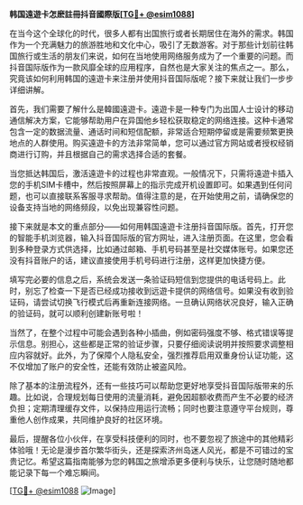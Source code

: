 **韩国遠遊卡怎麽註冊抖音國際版[[TG💪+ @esim1088](https://t.me/s/esim1088)]**

在当今这个全球化的时代，很多人都有出国旅行或者长期居住在海外的需求。韩国作为一个充满魅力的旅游胜地和文化中心，吸引了无数游客。对于那些计划前往韩国旅行或生活的朋友们来说，如何在当地使用网络服务成为了一个重要的问题。而抖音国际版作为一款风靡全球的应用程序，自然也是大家关注的焦点之一。那么，究竟该如何利用韩国的遠遊卡来注册并使用抖音国际版呢？接下来就让我们一步步详细讲解。

首先，我们需要了解什么是韓國遠遊卡。遠遊卡是一种专门为出国人士设计的移动通信解决方案，它能够帮助用户在异国他乡轻松获取稳定的网络连接。这种卡通常包含一定的数据流量、通话时间和短信配额，非常适合短期停留或是需要频繁更换地点的人群使用。购买遠遊卡的方法非常简单，您可以通过官方网站或者授权经销商进行订购，并且根据自己的需求选择合适的套餐。

当您抵达韩国后，激活遠遊卡的过程也非常直观。一般情况下，只需将遠遊卡插入您的手机SIM卡槽中，然后按照屏幕上的指示完成开机设置即可。如果遇到任何问题，也可以直接联系客服寻求帮助。值得注意的是，在开始使用之前，请确保您的设备支持当地的网络频段，以免出现兼容性问题。

接下来就是本文的重点部分——如何用韩国遠遊卡注册抖音国际版。首先，打开您的智能手机浏览器，输入抖音国际版的官方网址，进入注册页面。在这里，您会看到多种登录方式供选择，比如通过邮箱、手机号码甚至是社交媒体账号。如果您还没有抖音账户的话，建议直接使用手机号码进行注册，这样更加快捷方便。

填写完必要的信息之后，系统会发送一条验证码短信到您提供的电话号码上。此时，别忘了检查一下是否已经成功接收到远遊卡提供的网络信号。如果没有收到验证码，请尝试切换飞行模式后再重新连接网络。一旦确认网络状况良好，输入正确的验证码，就可以顺利创建新账号啦！

当然了，在整个过程中可能会遇到各种小插曲，例如密码强度不够、格式错误等提示信息。别担心，这些都是正常的验证步骤，只要仔细阅读说明并按照要求调整相应内容就好。此外，为了保障个人隐私安全，强烈推荐启用双重身份认证功能，这不仅增加了账户的安全性，还能有效防止被盗风险。

除了基本的注册流程外，还有一些技巧可以帮助您更好地享受抖音国际版带来的乐趣。比如说，合理规划每日使用的流量消耗，避免因超额收费而产生不必要的经济负担；定期清理缓存文件，以保持应用运行流畅；同时也要注意遵守平台规则，尊重他人创作成果，共同维护良好的社区环境。

最后，提醒各位小伙伴，在享受科技便利的同时，也不要忽视了旅途中的其他精彩体验哦！无论是漫步首尔繁华街头，还是探索济州岛迷人风光，都是不可错过的宝贵记忆。希望这篇指南能够为您的韩国之旅增添更多便利与快乐，让您随时随地都能记录下每一个难忘瞬间。

[[TG💪+ @esim1088](https://t.me/s/esim1088) ![Image](https://i.postimg.cc/4NQfJmqS/Snipaste-2025-05-13-00-14-12.png)]